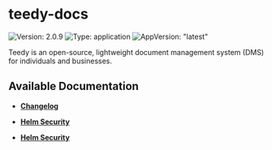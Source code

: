 # teedy-docs

![Version: 2.0.9](https://img.shields.io/badge/Version-2.0.9-informational?style=flat-square) ![Type: application](https://img.shields.io/badge/Type-application-informational?style=flat-square) ![AppVersion: "latest"](https://img.shields.io/badge/AppVersion-"latest"-informational?style=flat-square)

Teedy is an open-source, lightweight document management system (DMS) for individuals and businesses.

## Available Documentation

- [**Changelog**](CHANGELOG)

- [**Helm Security**](container-security)

- [**Helm Security**](helm-security)

